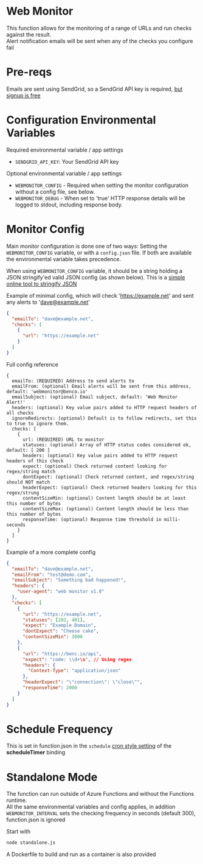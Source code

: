 # Web Monitor
This function allows for the monitoring of a range of URLs and run checks against the result.  
Alert notification emails will be sent when any of the checks you configure fail

# Pre-reqs
Emails are sent using SendGrid, so a SendGrid API key is required, [but signup is free](https://signup.sendgrid.com/)

# Configuration Environmental Variables
Required environmental variable / app settings
- `SENDGRID_API_KEY`: Your SendGrid API key

Optional environmental variable / app settings
- `WEBMONITOR_CONFIG` - Required when setting the monitor configuration without a config file, see below.
- `WEBMONITOR_DEBUG` - When set to 'true' HTTP response details will be logged to stdout, including response body.

# Monitor Config
Main monitor configuration is done one of two ways: Setting the `WEBMONITOR_CONFIG` variable, or with a `config.json` file. If both are available the environmental variable takes precedence. 

When using `WEBMONITOR_CONFIG` variable, it should be a string holding a JSON stringify'ed valid JSON config (as shown below). This is a [simple online tool to stringify JSON](https://onlinetexttools.com/json-stringify-text)

Example of minimal config, which will check 'https://example.net' and sent any alerts to 'dave@example.net'
```json
{
  "emailTo": "dave@example.net",
  "checks": [
    {
      "url": "https://example.net"
    }
  ]
}
```

Full config reference
```text
{
  emailTo: (REQUIRED) Address to send alerts to
  emailFrom: (optional) Email alerts will be sent from this address, default: 'webmonitor@benco.io'
  emailSubject: (optional) Email subject, default: 'Web Monitor Alert!'
  headers: (optional) Key value pairs added to HTTP request headers of all checks
  ignoreRedirects: (optional) Default is to follow redirects, set this to true to ignore them.
  checks: [
    {
      url: (REQUIRED) URL to monitor
      statuses: (optional) Array of HTTP status codes considered ok, default: [ 200 ]
      headers: (optional) Key value pairs added to HTTP request headers of this check
      expect: (optional) Check returned content looking for regex/string match
      dontExpect: (optional) Check returned content, and regex/string should NOT match 
      headerExpect: (optional) Check returned headers looking for this regex/strung
      contentSizeMin: (optional) Content length should be at least this number of bytes
      contentSizeMax: (optional) Content length should be less than this number of bytes
      responseTime: (optional) Response time threshold in milli-seconds
    }
  ]
}
```

Example of a more complete config
```json
{
  "emailTo": "dave@example.net",
  "emailFrom": "test@demo.com",
  "emailSubject": "Something bad happened!",
  "headers": {
    "user-agent": "web monitor v1.0"
  },
  "checks": [
    {
      "url": "https://example.net",
      "statuses": [202, 401],
      "expect": "Example Domain",
      "dontExpect": "Cheese cake",
      "contentSizeMin": 3000
    },
    {
      "url": "https://benc.io/api",
      "expect": "code: \\d+\s", // Using regex
      "headers": {
        "Context-Type": "application/json"
      },
      "headerExpect": "\"connection\": \"close\"",
      "responseTime": 2000
    }
  ]
}
```

# Schedule Frequency
This is set in function.json in the `schedule` [cron style setting](https://docs.microsoft.com/en-us/azure/azure-functions/functions-bindings-timer?tabs=javascript) of the **scheduleTimer** binding

# Standalone Mode
The function can run outside of Azure Functions and without the Functions runtime.  
All the same environmental variables and config applies, in addition `WEBMONITOR_INTERVAL` sets the checking frequency in seconds (default 300), function.json is ignored

Start with 
```bash
node standalone.js
```

A Dockerfile to build and run as a container is also provided
